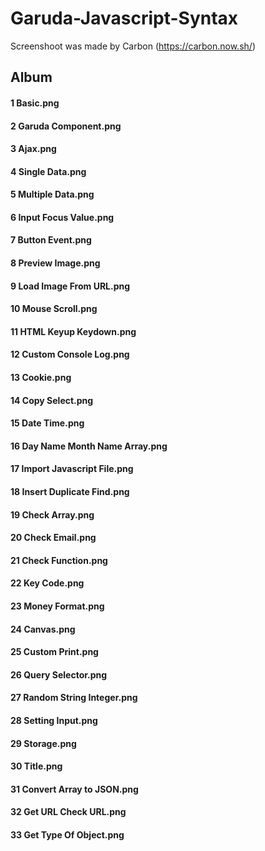 # Garuda-Javascript-Syntax
Screenshoot was made by Carbon (https://carbon.now.sh/)

## Album
#### 1 Basic.png
#### 2 Garuda Component.png
#### 3 Ajax.png
#### 4 Single Data.png
#### 5 Multiple Data.png
#### 6 Input Focus Value.png
#### 7 Button Event.png
#### 8 Preview Image.png
#### 9 Load Image From URL.png
#### 10 Mouse Scroll.png
#### 11 HTML Keyup Keydown.png
#### 12 Custom Console Log.png
#### 13 Cookie.png
#### 14 Copy Select.png
#### 15 Date Time.png
#### 16 Day Name Month Name Array.png
#### 17 Import Javascript File.png
#### 18 Insert Duplicate Find.png
#### 19 Check Array.png
#### 20 Check Email.png
#### 21 Check Function.png
#### 22 Key Code.png
#### 23 Money Format.png
#### 24 Canvas.png
#### 25 Custom Print.png
#### 26 Query Selector.png
#### 27 Random String Integer.png
#### 28 Setting Input.png
#### 29 Storage.png
#### 30 Title.png
#### 31 Convert Array to JSON.png
#### 32 Get URL Check URL.png
#### 33 Get Type Of Object.png
